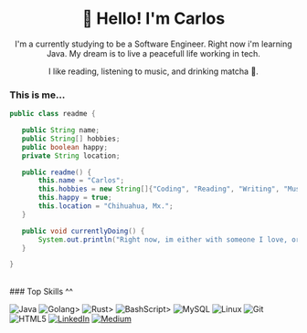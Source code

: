 <h1 align="center">👋 Hello! I'm Carlos</h1>

<p align="center">   
I'm a currently studying to be a Software Engineer. Right now i'm learning Java. My dream is to live a peacefull life working in tech.
</p>
<p align="center">
I like reading, listening to music, and drinking matcha 💚.
</p>

<h3>This is me...</h3>

 ```Java
public class readme {

    public String name;
    public String[] hobbies;
    public boolean happy;
    private String location;

    public readme() {
        this.name = "Carlos";
        this.hobbies = new String[]{"Coding", "Reading", "Writing", "Music", "Hang out"};
        this.happy = true;
        this.location = "Chihuahua, Mx.";
    }

    public void currentlyDoing() {
        System.out.println("Right now, im either with someone I love, or being a Mr Robot and doing some code.");
    }

}
 ```
 
<br>
### Top Skills ^^

![Java](https://img.shields.io/badge/java-%23ED8B00.svg?style=for-the-badge&logo=openjdk&logoColor=white)
![Golang](https://img.shields.io/badge/Go-00ADD8?style=for-the-badge&logo=go&logoColor=white)>
![Rust](https://img.shields.io/badge/rust-%23000000.svg?style=for-the-badge&logo=rust&logoColor=white)>
![BashScript](https://img.shields.io/badge/bash%20script-0101?style=flat&logo=gnubash&logoColor=%23FFFFFF&labelColor=%23000000)>
![MySQL](https://img.shields.io/badge/MySQL-00000F?style=for-the-badge&logo=mysql&logoColor=white)
![Linux](https://img.shields.io/badge/Linux-000?style=for-the-badge&logo=linux&logoColor=FCC624)
![Git](https://img.shields.io/badge/GIT-E44C30?style=for-the-badge&logo=git&logoColor=white)
![HTML5](https://img.shields.io/badge/HTML5-E34F26?style=for-the-badge&logo=html5&logoColor=white)
[![LinkedIn](https://img.shields.io/badge/LinkedIn-0077B5?style=for-the-badge&logo=linkedin&logoColor=white)](https://www.linkedin.com/in/carlos-reyes-32a096254/)
[![Medium](https://img.shields.io/badge/-Medium-%23000000?style=for-the-badge&logo=medium&logoColor=white)](https://medium.com/@sponkurtus3)
